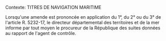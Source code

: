 Contexte: TITRES DE NAVIGATION MARITIME

Lorsqu'une amende est prononcée en application du 1°, du 2° ou du 3° de l'article R. 5232-17, le directeur départemental des territoires et de la mer informe par tout moyen le procureur de la République des suites données au rapport de l'agent de contrôle.